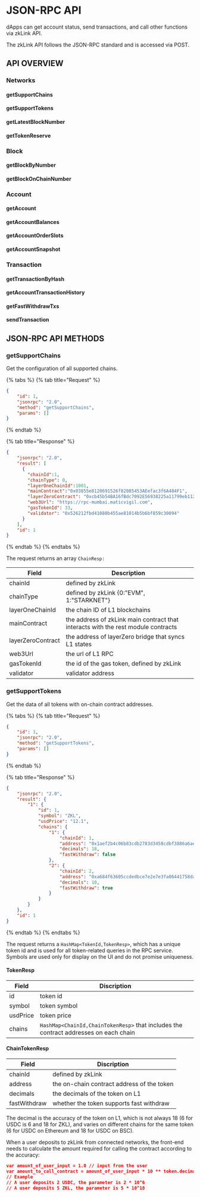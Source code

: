 # JSON-RPC API

dApps can get account status, send transactions, and call other functions via zkLink API.&#x20;

The zkLink API follows the JSON-RPC standard and is accessed via POST.

## API OVERVIEW

### Networks

#### getSupportChains

#### getSupportTokens

#### getLatestBlockNumber

#### getTokenReserve

### Block

#### getBlockByNumber

#### getBlockOnChainNumber

### Account

#### getAccount

#### getAccountBalances

#### getAccountOrderSlots

#### getAccountSnapshot

### Transaction

#### getTransactionByHash

#### getAccountTransactionHistory

#### getFastWithdrawTxs

#### sendTransaction



## JSON-RPC API METHODS <a href="#json-rpc-methods" id="json-rpc-methods"></a>

### getSupportChains

Get the configuration of all supported chains.

{% tabs %}
{% tab title="Request" %}
```json
{
    "id": 1,
    "jsonrpc": "2.0",
    "method": "getSupportChains",
    "params": []
}
```
{% endtab %}

{% tab title="Response" %}
```json
{
    "jsonrpc": "2.0",
    "result": [
      {
        "chainId":1,
        "chainType": 0,
        "layerOneChainId":1001,
        "mainContract":"0x03855e8120691526f82085453AEefac3f6A484F1",
        "layerZeroContract": "0xcb45b54BA16fBdc7092E56938225a11799eb1124",
        "web3Url": "https://rpc-mumbai.maticvigil.com",
        "gasTokenId": 33,
        "validator": "0x526212fbd41080b455ae81014b5b6bf859c30094"
      }
    ],
    "id": 1
}
```
{% endtab %}
{% endtabs %}

The request returns an array `ChainResp:`

| Field             | Description                                                                       |
| ----------------- | --------------------------------------------------------------------------------- |
| chainId           | defined by zkLink                                                                 |
| chainType         | defined by zkLink {0:"EVM", 1:"STARKNET"}                                         |
| layerOneChainId   | the chain ID of L1 blockchains                                                    |
| mainContract      | the address of zkLink main contract that interacts with the rest module contracts |
| layerZeroContract | the address of layerZero bridge that syncs L1 states                              |
| web3Url           | the url of L1 RPC                                                                 |
| gasTokenId        | the id of the gas token, defined by zkLink                                        |
| validator         | validator address                                                                 |

### getSupportTokens

Get the data of all tokens with on-chain contract addresses.

{% tabs %}
{% tab title="Request" %}
```json
{
    "id": 1,
    "jsonrpc": "2.0",
    "method": "getSupportTokens",
    "params": []
}
```
{% endtab %}

{% tab title="Response" %}
```json
{
    "jsonrpc": "2.0",
    "result": {
        "1": {
            "id": 1,
            "symbol": "ZKL",
          	"usdPrice": "12.1",
            "chains": {
                "1": {
                    "chainId": 1,
                    "address": "0x1aef2b4c06b83cdb2783d3458cdbf3886a6ae7d4",
                  	"decimals": 18,
                    "fastWithdraw": false
                },
                "2": {
                    "chainId": 2,
                    "address": "0xa684f63605ccdedbce7e2e7e3fa06441758da6d1",
                  	"decimals": 10,
                    "fastWithdraw": true
                }
            }
        }
    },
    "id": 1
}
```
{% endtab %}
{% endtabs %}

The request returns a `HashMap<TokenId,TokenResp>`, which has a unique token id and is used for all token-related queries in the RPC service. Symbols are used only for display on the UI and do not promise uniqueness.

#### **TokenResp**

| Field    | Discription                                                                           |
| -------- | ------------------------------------------------------------------------------------- |
| id       | token id                                                                              |
| symbol   | token symbol                                                                          |
| usdPrice | token price                                                                           |
| chains   | `HashMap<ChainId,ChainTokenResp>` that includes the contract addresses on each chain  |

#### &#x20;**ChainTokenResp**

| Field        | Discription                                |
| ------------ | ------------------------------------------ |
| chainId      | defined by zkLink                          |
| address      | the on-chain contract address of the token |
| decimals     | the decimals of the token on L1            |
| fastWithdraw | whether the token supports fast withdraw   |

The decimal is the accuracy of the token on L1, which is not always 18 (6 for USDC is 6 and 18 for ZKL), and varies on different chains for the same token (6 for USDC on Ethereum and 18 for USDC on BSC).

&#x20;When a user deposits to zkLink from connected networks, the front-end needs to calculate the amount required for calling the contract according to the accuracy:

```json
var amount_of_user_input = 1.0 // input from the user
var amount_to_call_contract = amount_of_user_input * 10 ** token.decimals // the parameter during calling the contract
// Example
// A user deposits 2 USDC, the parameter is 2 * 10^6
// A user deposits 5 ZKL, the parameter is 5 * 10^18
```




